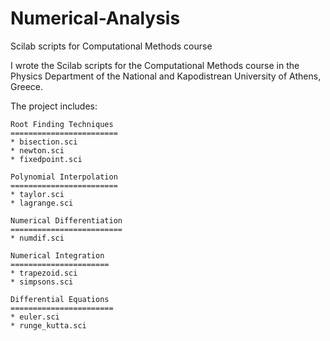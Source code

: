 Numerical-Analysis
==================

Scilab scripts for Computational Methods course

I wrote the Scilab scripts for the Computational Methods course
in the Physics Department of the National and Kapodistrean 
University of Athens, Greece.

The project includes:
	
	Root Finding Techniques
	========================
	* bisection.sci
	* newton.sci
	* fixedpoint.sci

	Polynomial Interpolation
	========================
	* taylor.sci	
	* lagrange.sci
	
	Numerical Differentiation
	=========================
	* numdif.sci

	Numerical Integration
	======================
	* trapezoid.sci
	* simpsons.sci
	
	Differential Equations
	=======================
	* euler.sci
	* runge_kutta.sci
	
